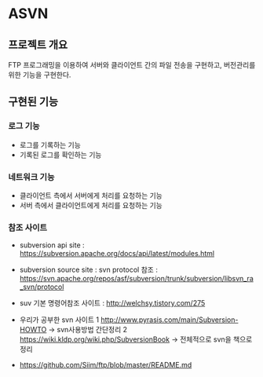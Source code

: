 # ASVN

## 프로젝트 개요
FTP 프로그래밍을 이용하여 서버와 클라이언트 간의 파일 전송을 구현하고, 버전관리를 위한 기능을 구현한다.

## 구현된 기능

### 로그 기능
* 로그를 기록하는 기능
* 기록된 로그를 확인하는 기능

### 네트워크 기능
* 클라이언트 측에서 서버에게 처리를 요청하는 기능
* 서버 측에서 클라이언트에게 처리를 요청하는 기능

### 참조 사이트
* subversion api site : 
https://subversion.apache.org/docs/api/latest/modules.html

* subversion source site :
svn protocol 참조 : https://svn.apache.org/repos/asf/subversion/trunk/subversion/libsvn_ra_svn/protocol

* suv 기본 명령어참조 사이트 : http://welchsy.tistory.com/275

* 우리가 공부한 svn 사이트
1 http://www.pyrasis.com/main/Subversion-HOWTO -> svn사용방법 간단정리
2 https://wiki.kldp.org/wiki.php/SubversionBook -> 전체적으로 svn을 책으로 정리

* https://github.com/Siim/ftp/blob/master/README.md
